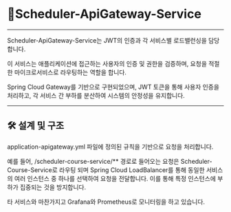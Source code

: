 # 📌Scheduler-ApiGateway-Service

---
Scheduler-ApiGateway-Service는 JWT의 인증과 각 서비스별 로드밸런싱을 담당합니다.

이 서비스는 애플리케이션에 접근하는 사용자의 인증 및 권한을 검증하며, 요청을 적절한 마이크로서비스로 라우팅하는 역할을 합니다. 

Spring Cloud Gateway를 기반으로 구현되었으며, JWT 토큰을 통해 사용자 인증을 처리하고, 각 서비스 간 부하를 분산하여 시스템의 안정성을 유지합니다.


---

## 🛠 설계 및 구조

application-apigateway.yml 파일에 정의된 규칙을 기반으로 요청을 처리합니다.

예를 들어, /scheduler-course-service/** 경로로 들어오는 요청은 Scheduler-Course-Service로 라우팅 되며 Spring Cloud LoadBalancer를 통해 동일한 서비스의 여러 인스턴스 중 하나를 선택하여 요청을 전달합니다. 이를 통해 특정 인스턴스에 부하가 집중되는 것을 방지합니다.

타 서비스와 마찬가지고 Grafana와 Prometheus로 모니터링을 하고 있습니다.


